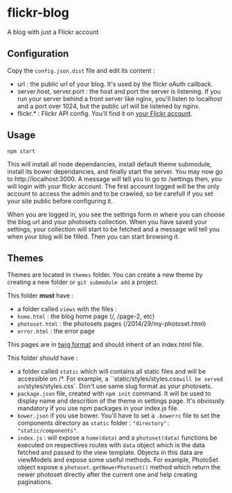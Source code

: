 # flickr-blog

A blog with just a Flickr account

## Configuration

Copy the `config.json.dist` file and edit its content :

 * url : the public url of your blog. It's used by the flickr oAuth callback.
 * server.host, server.port : the host and port the server is listening. If you run your server behind a front server like nginx, you'll listen to localhost and a port over 1024, but the public url will be listened by nginx.
 * flickr.* : Flickr API config. You'll find it on [your Flickr account](https://www.flickr.com/services/api/keys/).

## Usage

`npm start`

This will install all node dependancies, install default theme submodule, install its bower dependancies, and finally start the server. You may now go to http://localhost:3000. A message will tell you to go to /settings then, you will login with your flickr account. The first account logged will be the only account to access the admin and to be crawled, so be carefull if you set your site public before configuring it.

When you are logged in, you see the settings form in where you can choose the blog url and your photosets collection. When you have saved your settings, your collection will start to be fetched and a message will tell you when your blog will be filled. Then you can start browsing it.

## Themes

Themes are located in `themes` folder. You can create a new theme by creating a new folder or `git submodule add` a project.

This folder **must** have :

* a folder called `views` with the files :
 * `home.html` : the blog home page (/, /page-2, etc)
 * `photoset.html` : the photosets pages (/2014/29/my-photoset.html)
 * `error.html` : the error page

This pages are in [twig format](https://paularmstrong.github.io/swig/) and should inherit of an index.html file.

This folder *should* have :

* a folder called `static` which will contains all static files and will be accessible on /*. For example, a ``static/styles/styles.css` will be served on `/styles/styles.css`. Don't use same slug format as your photosets.
* `package.json` file, created with `npm init` command. It will be used to display name and descrition of the theme in settings page. It's obviously mandatory if you use npm packages in your index.js file.
* `bower.json` if you use bower. You'll have to set a `.bowerrc` file to set the components directory as `static` folder : `"directory": "static/components"`.
* `index.js` : will expose a `home(data)` and a `photoset(data)` functions be executed on respectives routes with `data` object which is the data fetched and passed to the view template. Objects in this data are viewModels and expose some useful methods. For example, PhotoSet object expose a `photoset.getNewerPhotoset()` method which return the newer photoset directly after the current one and help creating paginations.

